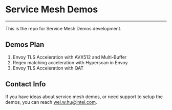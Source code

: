 # Service Mesh Demos
---
This is the repo for Service Mesh Demos development. 

## Demos Plan
1. Envoy TLS Acceleration with AVX512 and Multi-Buffer
2. Regex matching acceleration with Hyperscan in Envoy
3. Envoy TLS Acceleration with QAT

## Contact Info
If you have ideas about service mesh demos, or need support to setup the demos, you can reach wei.w.hu@intel.com. 